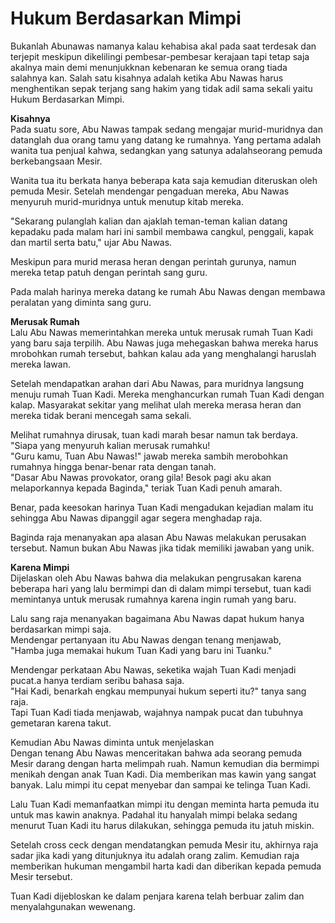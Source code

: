 Hukum Berdasarkan Mimpi
=======================

Bukanlah Abunawas namanya kalau kehabisa akal pada saat terdesak dan terjepit meskipun dikelilingi pembesar-pembesar kerajaan tapi tetap saja akalnya main demi menunjukknan kebenaran ke semua orang tiada salahnya kan. Salah satu kisahnya adalah ketika Abu Nawas harus menghentikan sepak terjang sang hakim yang tidak adil sama sekali yaitu Hukum Berdasarkan Mimpi.  
  
**Kisahnya**  
Pada suatu sore, Abu Nawas tampak sedang mengajar murid-muridnya dan datanglah dua orang tamu yang datang ke rumahnya. Yang pertama adalah wanita tua penjual kahwa, sedangkan yang satunya adalahseorang pemuda berkebangsaan Mesir.  
  
Wanita tua itu berkata hanya beberapa kata saja kemudian diteruskan oleh pemuda Mesir. Setelah mendengar pengaduan mereka, Abu Nawas menyuruh murid-muridnya untuk menutup kitab mereka.  
  
"Sekarang pulanglah kalian dan ajaklah teman-teman kalian datang kepadaku pada malam hari ini sambil membawa cangkul, penggali, kapak dan martil serta batu," ujar Abu Nawas.  
  
Meskipun para murid merasa heran dengan perintah gurunya, namun mereka tetap patuh dengan perintah sang guru.  
  
Pada malah harinya mereka datang ke rumah Abu Nawas dengan membawa peralatan yang diminta sang guru.  
  
**Merusak Rumah**  
Lalu Abu Nawas memerintahkan mereka untuk merusak rumah Tuan Kadi yang baru saja terpilih. Abu Nawas juga mehegaskan bahwa mereka harus mrobohkan rumah tersebut, bahkan kalau ada yang menghalangi haruslah mereka lawan.  
  
Setelah mendapatkan arahan dari Abu Nawas, para muridnya langsung menuju rumah Tuan Kadi. Mereka menghancurkan rumah Tuan Kadi dengan kalap. Masyarakat sekitar yang melihat ulah mereka merasa heran dan mereka tidak berani mencegah sama sekali.  
  
Melihat rumahnya dirusak, tuan kadi marah besar namun tak berdaya.  
"Siapa yang menyuruh kalian merusak rumahku!  
"Guru kamu, Tuan Abu Nawas!" jawab mereka sambih merobohkan rumahnya hingga benar-benar rata dengan tanah.  
"Dasar Abu Nawas provokator, orang gila! Besok pagi aku akan melaporkannya kepada Baginda," teriak Tuan Kadi penuh amarah.  
  
Benar, pada keesokan harinya Tuan Kadi mengadukan kejadian malam itu sehingga Abu Nawas dipanggil agar segera menghadap raja.  
  
Baginda raja menanyakan apa alasan Abu Nawas melakukan perusakan tersebut. Namun bukan Abu Nawas jika tidak memiliki jawaban yang unik.  
  
**Karena Mimpi**  
Dijelaskan oleh Abu Nawas bahwa dia melakukan pengrusakan karena beberapa hari yang lalu bermimpi dan di dalam mimpi tersebut, tuan kadi memintanya untuk merusak rumahnya karena ingin rumah yang baru.  
  
Lalu sang raja menanyakan bagaimana Abu Nawas dapat hukum hanya berdasarkan mimpi saja.  
Mendengar pertanyaan itu Abu Nawas dengan tenang menjawab,  
"Hamba juga memakai hukum Tuan Kadi yang baru ini Tuanku."  
  
Mendengar perkataan Abu Nawas, seketika wajah Tuan Kadi menjadi pucat.a hanya terdiam seribu bahasa saja.  
"Hai Kadi, benarkah engkau mempunyai hukum seperti itu?" tanya sang raja.  
Tapi Tuan Kadi tiada menjawab, wajahnya nampak pucat dan tubuhnya gemetaran karena takut.  
  
Kemudian Abu Nawas diminta untuk menjelaskan  
Dengan tenang Abu Nawas menceritakan bahwa ada seorang pemuda Mesir darang dengan harta melimpah ruah. Namun kemudian dia bermimpi menikah dengan anak Tuan Kadi. Dia memberikan mas kawin yang sangat banyak. Lalu mimpi itu cepat menyebar dan sampai ke telinga Tuan Kadi.  
  
Lalu Tuan Kadi memanfaatkan mimpi itu dengan meminta harta pemuda itu untuk mas kawin anaknya. Padahal itu hanyalah mimpi belaka sedang menurut Tuan Kadi itu harus dilakukan, sehingga pemuda itu jatuh miskin.  
  
Setelah cross ceck dengan mendatangkan pemuda Mesir itu, akhirnya raja sadar jika kadi yang ditunjuknya itu adalah orang zalim. Kemudian raja memberikan hukuman mengambil harta kadi dan diberikan kepada pemuda Mesir tersebut.  
  
Tuan Kadi dijebloskan ke dalam penjara karena telah berbuar zalim dan menyalahgunakan wewenang.
